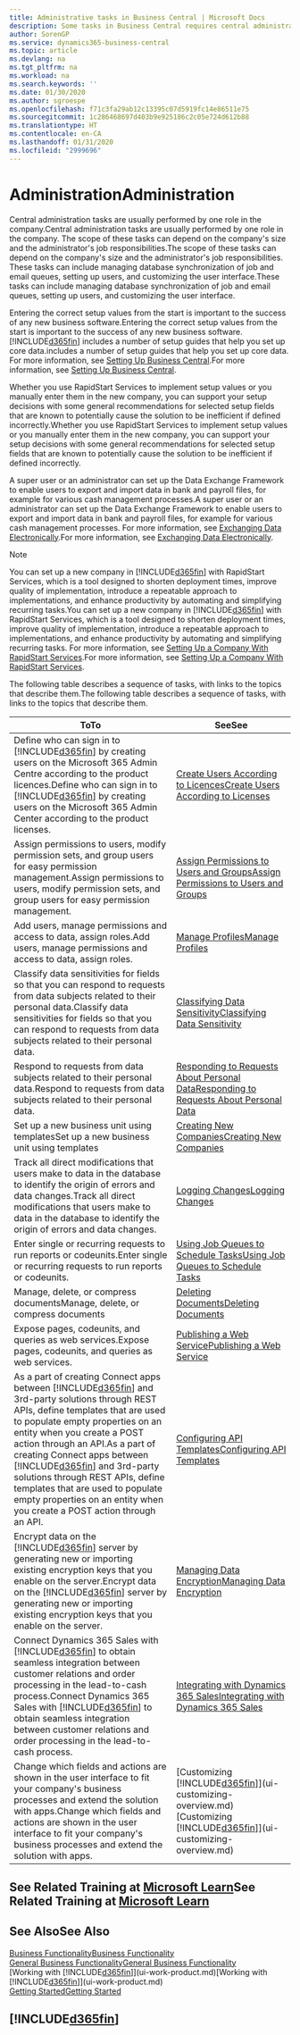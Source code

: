 ```yaml
---
title: Administrative tasks in Business Central | Microsoft Docs
description: Some tasks in Business Central requires central administration and setup. See what they are and learn what to do.
author: SorenGP
ms.service: dynamics365-business-central
ms.topic: article
ms.devlang: na
ms.tgt_pltfrm: na
ms.workload: na
ms.search.keywords: ''
ms.date: 01/30/2020
ms.author: sgroespe
ms.openlocfilehash: f71c3fa29ab12c13395c07d5919fc14e86511e75
ms.sourcegitcommit: 1c286468697d403b9e925186c2c05e724d612b88
ms.translationtype: HT
ms.contentlocale: en-CA
ms.lasthandoff: 01/31/2020
ms.locfileid: "2999696"
---
```

# <a name="administration"></a><span data-ttu-id="ddd04-104">Administration</span><span class="sxs-lookup"><span data-stu-id="ddd04-104">Administration</span></span>
<span data-ttu-id="ddd04-105">Central administration tasks are usually performed by one role in the company.</span><span class="sxs-lookup"><span data-stu-id="ddd04-105">Central administration tasks are usually performed by one role in the company.</span></span> <span data-ttu-id="ddd04-106">The scope of these tasks can depend on the company's size and the administrator's job responsibilities.</span><span class="sxs-lookup"><span data-stu-id="ddd04-106">The scope of these tasks can depend on the company's size and the administrator's job responsibilities.</span></span> <span data-ttu-id="ddd04-107">These tasks can include managing database synchronization of job and email queues, setting up users, and customizing the user interface.</span><span class="sxs-lookup"><span data-stu-id="ddd04-107">These tasks can include managing database synchronization of job and email queues, setting up users, and customizing the user interface.</span></span>  

<span data-ttu-id="ddd04-108">Entering the correct setup values from the start is important to the success of any new business software.</span><span class="sxs-lookup"><span data-stu-id="ddd04-108">Entering the correct setup values from the start is important to the success of any new business software.</span></span> [!INCLUDE[d365fin](includes/d365fin_md.md)] <span data-ttu-id="ddd04-109">includes a number of setup guides that help you set up core data.</span><span class="sxs-lookup"><span data-stu-id="ddd04-109">includes a number of setup guides that help you set up core data.</span></span> <span data-ttu-id="ddd04-110">For more information, see [Setting Up Business Central](setup.md).</span><span class="sxs-lookup"><span data-stu-id="ddd04-110">For more information, see [Setting Up Business Central](setup.md).</span></span>

<span data-ttu-id="ddd04-111">Whether you use RapidStart Services to implement setup values or you manually enter them in the new company, you can support your setup decisions with some general recommendations for selected setup fields that are known to potentially cause the solution to be inefficient if defined incorrectly.</span><span class="sxs-lookup"><span data-stu-id="ddd04-111">Whether you use RapidStart Services to implement setup values or you manually enter them in the new company, you can support your setup decisions with some general recommendations for selected setup fields that are known to potentially cause the solution to be inefficient if defined incorrectly.</span></span>  

<span data-ttu-id="ddd04-112">A super user or an administrator can set up the Data Exchange Framework to enable users to export and import data in bank and payroll files, for example for various cash management processes.</span><span class="sxs-lookup"><span data-stu-id="ddd04-112">A super user or an administrator can set up the Data Exchange Framework to enable users to export and import data in bank and payroll files, for example for various cash management processes.</span></span> <span data-ttu-id="ddd04-113">For more information, see [Exchanging Data Electronically](across-data-exchange.md).</span><span class="sxs-lookup"><span data-stu-id="ddd04-113">For more information, see [Exchanging Data Electronically](across-data-exchange.md).</span></span>

> [!NOTE]
> <span data-ttu-id="ddd04-114">You can set up a new company in [!INCLUDE[d365fin](includes/d365fin_md.md)] with RapidStart Services, which is a tool designed to shorten deployment times, improve quality of implementation, introduce a repeatable approach to implementations, and enhance productivity by automating and simplifying recurring tasks.</span><span class="sxs-lookup"><span data-stu-id="ddd04-114">You can set up a new company in [!INCLUDE[d365fin](includes/d365fin_md.md)] with RapidStart Services, which is a tool designed to shorten deployment times, improve quality of implementation, introduce a repeatable approach to implementations, and enhance productivity by automating and simplifying recurring tasks.</span></span> <span data-ttu-id="ddd04-115">For more information, see [Setting Up a Company With RapidStart Services](admin-set-up-a-company-with-rapidstart.md).</span><span class="sxs-lookup"><span data-stu-id="ddd04-115">For more information, see [Setting Up a Company With RapidStart Services](admin-set-up-a-company-with-rapidstart.md).</span></span>

<span data-ttu-id="ddd04-116">The following table describes a sequence of tasks, with links to the topics that describe them.</span><span class="sxs-lookup"><span data-stu-id="ddd04-116">The following table describes a sequence of tasks, with links to the topics that describe them.</span></span>   

|<span data-ttu-id="ddd04-117">**To**</span><span class="sxs-lookup"><span data-stu-id="ddd04-117">**To**</span></span>|<span data-ttu-id="ddd04-118">**See**</span><span class="sxs-lookup"><span data-stu-id="ddd04-118">**See**</span></span>|  
|------------|-------------|  
|<span data-ttu-id="ddd04-119">Define who can sign in to [!INCLUDE[d365fin](includes/d365fin_md.md)] by creating users on the Microsoft 365 Admin Centre according to the product licences.</span><span class="sxs-lookup"><span data-stu-id="ddd04-119">Define who can sign in to [!INCLUDE[d365fin](includes/d365fin_md.md)] by creating users on the Microsoft 365 Admin Center according to the product licenses.</span></span>|[<span data-ttu-id="ddd04-120">Create Users According to Licences</span><span class="sxs-lookup"><span data-stu-id="ddd04-120">Create Users According to Licenses</span></span>](ui-how-users-permissions.md)|
|<span data-ttu-id="ddd04-121">Assign permissions to users, modify permission sets, and group users for easy permission management.</span><span class="sxs-lookup"><span data-stu-id="ddd04-121">Assign permissions to users, modify permission sets, and group users for easy permission management.</span></span>|[<span data-ttu-id="ddd04-122">Assign Permissions to Users and Groups</span><span class="sxs-lookup"><span data-stu-id="ddd04-122">Assign Permissions to Users and Groups</span></span>](ui-how-users-permissions.md)|
|<span data-ttu-id="ddd04-123">Add users, manage permissions and access to data, assign roles.</span><span class="sxs-lookup"><span data-stu-id="ddd04-123">Add users, manage permissions and access to data, assign roles.</span></span>|[<span data-ttu-id="ddd04-124">Manage Profiles</span><span class="sxs-lookup"><span data-stu-id="ddd04-124">Manage Profiles</span></span>](admin-users-profiles-roles.md)|
|<span data-ttu-id="ddd04-125">Classify data sensitivities for fields so that you can respond to requests from data subjects related to their personal data.</span><span class="sxs-lookup"><span data-stu-id="ddd04-125">Classify data sensitivities for fields so that you can respond to requests from data subjects related to their personal data.</span></span>|[<span data-ttu-id="ddd04-126">Classifying Data Sensitivity</span><span class="sxs-lookup"><span data-stu-id="ddd04-126">Classifying Data Sensitivity</span></span>](admin-classifying-data-sensitivity.md)|
|<span data-ttu-id="ddd04-127">Respond to requests from data subjects related to their personal data.</span><span class="sxs-lookup"><span data-stu-id="ddd04-127">Respond to requests from data subjects related to their personal data.</span></span>|[<span data-ttu-id="ddd04-128">Responding to Requests About Personal Data</span><span class="sxs-lookup"><span data-stu-id="ddd04-128">Responding to Requests About Personal Data</span></span>](admin-responding-to-requests-about-personal-data.md)|
|<span data-ttu-id="ddd04-129">Set up a new business unit using templates</span><span class="sxs-lookup"><span data-stu-id="ddd04-129">Set up a new business unit using templates</span></span>|[<span data-ttu-id="ddd04-130">Creating New Companies</span><span class="sxs-lookup"><span data-stu-id="ddd04-130">Creating New Companies</span></span>](about-new-company.md)|
|<span data-ttu-id="ddd04-131">Track all direct modifications that users make to data in the database to identify the origin of errors and data changes.</span><span class="sxs-lookup"><span data-stu-id="ddd04-131">Track all direct modifications that users make to data in the database to identify the origin of errors and data changes.</span></span>|[<span data-ttu-id="ddd04-132">Logging Changes</span><span class="sxs-lookup"><span data-stu-id="ddd04-132">Logging Changes</span></span>](across-log-changes.md)|  
|<span data-ttu-id="ddd04-133">Enter single or recurring requests to run reports or codeunits.</span><span class="sxs-lookup"><span data-stu-id="ddd04-133">Enter single or recurring requests to run reports or codeunits.</span></span>|[<span data-ttu-id="ddd04-134">Using Job Queues to Schedule Tasks</span><span class="sxs-lookup"><span data-stu-id="ddd04-134">Using Job Queues to Schedule Tasks</span></span>](admin-job-queues-schedule-tasks.md)|  
|<span data-ttu-id="ddd04-135">Manage, delete, or compress documents</span><span class="sxs-lookup"><span data-stu-id="ddd04-135">Manage, delete, or compress documents</span></span>|[<span data-ttu-id="ddd04-136">Deleting Documents</span><span class="sxs-lookup"><span data-stu-id="ddd04-136">Deleting Documents</span></span>](admin-manage-documents.md)|  
|<span data-ttu-id="ddd04-137">Expose pages, codeunits, and queries as web services.</span><span class="sxs-lookup"><span data-stu-id="ddd04-137">Expose pages, codeunits, and queries as web services.</span></span>|[<span data-ttu-id="ddd04-138">Publishing a Web Service</span><span class="sxs-lookup"><span data-stu-id="ddd04-138">Publishing a Web Service</span></span>](across-how-publish-web-service.md)|
|<span data-ttu-id="ddd04-139">As a part of creating Connect apps between [!INCLUDE[d365fin](includes/d365fin_md.md)] and 3rd-party solutions through REST APIs, define templates that are used to populate empty properties on an entity when you create a POST action through an API.</span><span class="sxs-lookup"><span data-stu-id="ddd04-139">As a part of creating Connect apps between [!INCLUDE[d365fin](includes/d365fin_md.md)] and 3rd-party solutions through REST APIs, define templates that are used to populate empty properties on an entity when you create a POST action through an API.</span></span>|[<span data-ttu-id="ddd04-140">Configuring API Templates</span><span class="sxs-lookup"><span data-stu-id="ddd04-140">Configuring API Templates</span></span>](admin-configuring-api-template.md)|
|<span data-ttu-id="ddd04-141">Encrypt data on the [!INCLUDE[d365fin](includes/d365fin_md.md)] server by generating new or importing existing encryption keys that you enable on the server.</span><span class="sxs-lookup"><span data-stu-id="ddd04-141">Encrypt data on the [!INCLUDE[d365fin](includes/d365fin_md.md)] server by generating new or importing existing encryption keys that you enable on the server.</span></span>|[<span data-ttu-id="ddd04-142">Managing Data Encryption</span><span class="sxs-lookup"><span data-stu-id="ddd04-142">Managing Data Encryption</span></span>](admin-manage-data-encryption.md)|
|<span data-ttu-id="ddd04-143">Connect Dynamics 365 Sales with [!INCLUDE[d365fin](includes/d365fin_md.md)] to obtain seamless integration between customer relations and order processing in the lead-to-cash process.</span><span class="sxs-lookup"><span data-stu-id="ddd04-143">Connect Dynamics 365 Sales with [!INCLUDE[d365fin](includes/d365fin_md.md)] to obtain seamless integration between customer relations and order processing in the lead-to-cash process.</span></span>|[<span data-ttu-id="ddd04-144">Integrating with Dynamics 365 Sales</span><span class="sxs-lookup"><span data-stu-id="ddd04-144">Integrating with Dynamics 365 Sales</span></span>](admin-prepare-dynamics-365-for-sales-for-integration.md)|
|<span data-ttu-id="ddd04-145">Change which fields and actions are shown in the user interface to fit your company's business processes and extend the solution with apps.</span><span class="sxs-lookup"><span data-stu-id="ddd04-145">Change which fields and actions are shown in the user interface to fit your company's business processes and extend the solution with apps.</span></span>|<span data-ttu-id="ddd04-146">[Customizing [!INCLUDE[d365fin](includes/d365fin_md.md)]](ui-customizing-overview.md)</span><span class="sxs-lookup"><span data-stu-id="ddd04-146">[Customizing [!INCLUDE[d365fin](includes/d365fin_md.md)]](ui-customizing-overview.md)</span></span>|

## <a name="see-related-training-at-microsoft-learnlearnpathsdeploy-configure-dynamics-365-business-central"></a><span data-ttu-id="ddd04-147">See Related Training at [Microsoft Learn](/learn/paths/deploy-configure-dynamics-365-business-central/)</span><span class="sxs-lookup"><span data-stu-id="ddd04-147">See Related Training at [Microsoft Learn](/learn/paths/deploy-configure-dynamics-365-business-central/)</span></span>

## <a name="see-also"></a><span data-ttu-id="ddd04-148">See Also</span><span class="sxs-lookup"><span data-stu-id="ddd04-148">See Also</span></span>
[<span data-ttu-id="ddd04-149">Business Functionality</span><span class="sxs-lookup"><span data-stu-id="ddd04-149">Business Functionality</span></span>](across-business-functionality.md)  
[<span data-ttu-id="ddd04-150">General Business Functionality</span><span class="sxs-lookup"><span data-stu-id="ddd04-150">General Business Functionality</span></span>](ui-across-business-areas.md)  
<span data-ttu-id="ddd04-151">[Working with [!INCLUDE[d365fin](includes/d365fin_md.md)]](ui-work-product.md)</span><span class="sxs-lookup"><span data-stu-id="ddd04-151">[Working with [!INCLUDE[d365fin](includes/d365fin_md.md)]](ui-work-product.md)</span></span>  
[<span data-ttu-id="ddd04-152">Getting Started</span><span class="sxs-lookup"><span data-stu-id="ddd04-152">Getting Started</span></span>](product-get-started.md)    

## [!INCLUDE[d365fin](includes/free_trial_md.md)]  
